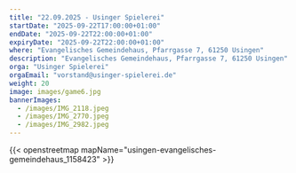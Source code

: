 ```yaml
---
title: "22.09.2025 - Usinger Spielerei"
startDate: "2025-09-22T17:00:00+01:00"
endDate: "2025-09-22T22:00:00+01:00"
expiryDate: "2025-09-22T22:00:00+01:00"
where: "Evangelisches Gemeindehaus, Pfarrgasse 7, 61250 Usingen"
description: "Evangelisches Gemeindehaus, Pfarrgasse 7, 61250 Usingen"
orga: "Usinger Spielerei"
orgaEmail: "vorstand@usinger-spielerei.de"
weight: 20
image: images/game6.jpg
bannerImages:
  - /images/IMG_2118.jpeg
  - /images/IMG_2770.jpeg
  - /images/IMG_2982.jpeg
---
```

{{< openstreetmap mapName="usingen-evangelisches-gemeindehaus_1158423" >}}
